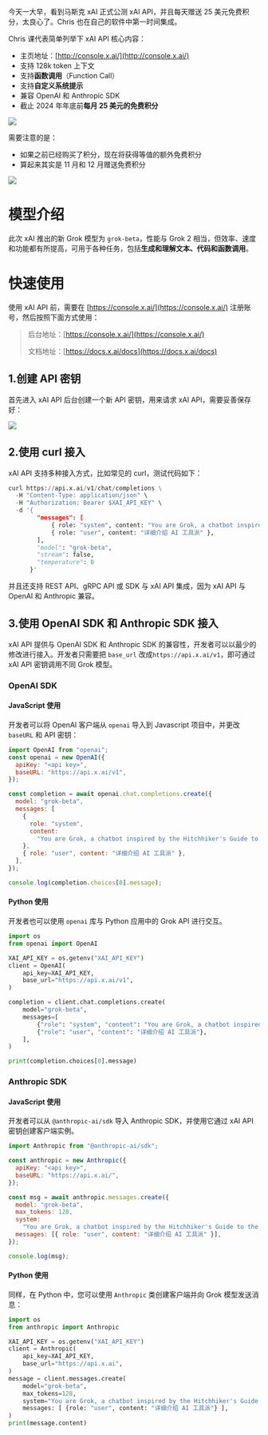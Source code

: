 今天一大早，看到马斯克 xAI 正式公测 xAI API，并且每天赠送 25 美元免费积分，太良心了。Chris 也在自己的软件中第一时间集成。

Chris 课代表简单列举下 xAI API 核心内容：

- 主页地址：[http://console.x.ai/](http://console.x.ai/)
- 支持 128k token 上下文
- 支持**函数调用**（Function Call）
- 支持**自定义系统提示**
- 兼容 OpenAI 和 Anthropic SDK
- 截止 2024 年年底前**每月 25 美元的免费积分**

![](https://cdn.nlark.com/yuque/0/2024/png/186051/1730761245611-6064c189-feb5-41eb-9c73-74cce3284e05.png)

需要注意的是：

- 如果之前已经购买了积分，现在将获得等值的额外免费积分
- 算起来其实是 11 月和 12 月赠送免费积分

![](https://cdn.nlark.com/yuque/0/2024/png/186051/1730762308961-82063a04-7cad-4b0f-b4c2-3bffb2439dfe.png)

# 模型介绍

此次 xAI 推出的新 Grok 模型为 `grok-beta`，性能与 Grok 2 相当，但效率、速度和功能都有所提高，可用于各种任务，包括**生成和理解文本、代码和函数调用**。

# 快速使用

使用 xAI API 前，需要在 [https://console.x.ai/](https://console.x.ai/) 注册账号，然后按照下面方式使用：

> 后台地址：[https://console.x.ai/](https://console.x.ai/)
>
> 文档地址：[https://docs.x.ai/docs](https://docs.x.ai/docs)

## 1.创建 API 密钥

首先进入 xAI API 后台创建一个新 API 密钥，用来请求 xAI API，需要妥善保存好：

![](https://cdn.nlark.com/yuque/0/2024/png/186051/1730762617060-61d7eda8-8332-4710-8bdd-14ebd33a9efc.png)

## 2.使用 curl 接入

xAI API 支持多种接入方式，比如常见的 curl，测试代码如下：

```python
curl https://api.x.ai/v1/chat/completions \
  -H "Content-Type: application/json" \
  -H "Authorization: Bearer $XAI_API_KEY" \
  -d '{
        "messages": [
            { role: "system", content: "You are Grok, a chatbot inspired by the Hitchhiker's Guide to the Galaxy." },
            { role: "user", content: "详细介绍 AI 工具派" },
        ],
        "model": "grok-beta",
        "stream": false,
        "temperature": 0
      }'
```

并且还支持 REST API、gRPC API 或 SDK 与 xAI API 集成，因为 xAI API 与 OpenAI 和 Anthropic 兼容。

## 3.使用 OpenAI SDK 和 Anthropic SDK 接入

xAI API 提供与 OpenAI SDK 和 Anthropic SDK 的兼容性，开发者可以以最少的修改进行接入。开发者只需要把 `base_url` 改成`https://api.x.ai/v1`，即可通过 xAI API 密钥调用不同 Grok 模型。

### OpenAI SDK

#### JavaScript 使用

开发者可以将 OpenAI 客户端从 `openai` 导入到 Javascript 项目中，并更改 `baseURL` 和 API 密钥：

```javascript
import OpenAI from "openai";
const openai = new OpenAI({
  apiKey: "<api key>",
  baseURL: "https://api.x.ai/v1",
});

const completion = await openai.chat.completions.create({
  model: "grok-beta",
  messages: [
    {
      role: "system",
      content:
        "You are Grok, a chatbot inspired by the Hitchhiker's Guide to the Galaxy.",
    },
    { role: "user", content: "详细介绍 AI 工具派" },
  ],
});

console.log(completion.choices[0].message);
```

#### Python 使用

开发者也可以使用 `openai` 库与 Python 应用中的 Grok API 进行交互。

```python
import os
from openai import OpenAI

XAI_API_KEY = os.getenv("XAI_API_KEY")
client = OpenAI(
    api_key=XAI_API_KEY,
    base_url="https://api.x.ai/v1",
)

completion = client.chat.completions.create(
    model="grok-beta",
    messages=[
        {"role": "system", "content": "You are Grok, a chatbot inspired by the Hitchhikers Guide to the Galaxy."},
        {"role": "user", "content": "详细介绍 AI 工具派"},
    ],
)

print(completion.choices[0].message)
```

### Anthropic SDK

#### JavaScript 使用

开发者可以从 `@anthropic-ai/sdk` 导入 Anthropic SDK，并使用它通过 xAI API 密钥创建客户端实例。

```javascript
import Anthropic from "@anthropic-ai/sdk";

const anthropic = new Anthropic({
  apiKey: "<api key>",
  baseURL: "https://api.x.ai/",
});

const msg = await anthropic.messages.create({
  model: "grok-beta",
  max_tokens: 128,
  system:
    "You are Grok, a chatbot inspired by the Hitchhiker's Guide to the Galaxy.",
  messages: [{ role: "user", content: "详细介绍 AI 工具派" }],
});

console.log(msg);
```

#### Python 使用

同样，在 Python 中，您可以使用 `Anthropic` 类创建客户端并向 Grok 模型发送消息：

```python
import os
from anthropic import Anthropic

XAI_API_KEY = os.getenv("XAI_API_KEY")
client = Anthropic(
    api_key=XAI_API_KEY,
    base_url="https://api.x.ai",
)
message = client.messages.create(
    model="grok-beta",
    max_tokens=128,
    system="You are Grok, a chatbot inspired by the Hitchhiker's Guide to the Galaxy.",
    messages: [ {role: "user", content: "详细介绍 AI 工具派"} ],
)
print(message.content)
```

###
